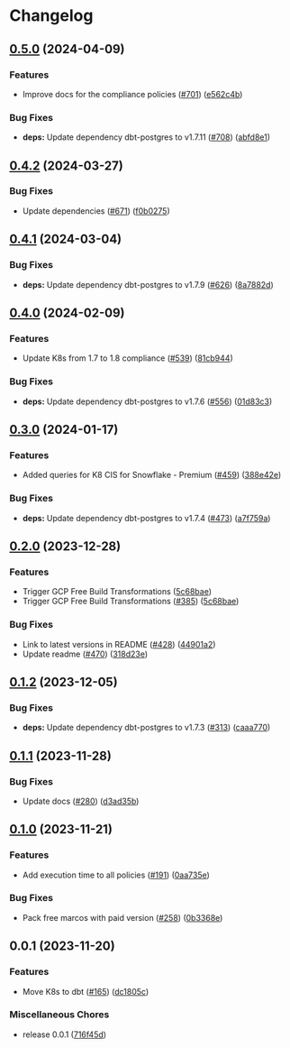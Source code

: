 # Changelog

## [0.5.0](https://github.com/cloudquery/policies-premium/compare/transformation-k8s-compliance-premium-v0.4.2...transformation-k8s-compliance-premium-v0.5.0) (2024-04-09)


### Features

* Improve docs for the compliance policies ([#701](https://github.com/cloudquery/policies-premium/issues/701)) ([e562c4b](https://github.com/cloudquery/policies-premium/commit/e562c4be4ad0ffd05ebbe542becd292c41de4f6b))


### Bug Fixes

* **deps:** Update dependency dbt-postgres to v1.7.11 ([#708](https://github.com/cloudquery/policies-premium/issues/708)) ([abfd8e1](https://github.com/cloudquery/policies-premium/commit/abfd8e1a070537c01d703e8dafa29bad919c05f6))

## [0.4.2](https://github.com/cloudquery/policies-premium/compare/transformation-k8s-compliance-premium-v0.4.1...transformation-k8s-compliance-premium-v0.4.2) (2024-03-27)


### Bug Fixes

* Update dependencies ([#671](https://github.com/cloudquery/policies-premium/issues/671)) ([f0b0275](https://github.com/cloudquery/policies-premium/commit/f0b027532699214e10e93fcf5d754ed8e9f2fc75))

## [0.4.1](https://github.com/cloudquery/policies-premium/compare/transformation-k8s-compliance-premium-v0.4.0...transformation-k8s-compliance-premium-v0.4.1) (2024-03-04)


### Bug Fixes

* **deps:** Update dependency dbt-postgres to v1.7.9 ([#626](https://github.com/cloudquery/policies-premium/issues/626)) ([8a7882d](https://github.com/cloudquery/policies-premium/commit/8a7882d97bf06f9661949e99c7bfb8f5cbf74bad))

## [0.4.0](https://github.com/cloudquery/policies-premium/compare/transformation-k8s-compliance-premium-v0.3.0...transformation-k8s-compliance-premium-v0.4.0) (2024-02-09)


### Features

* Update K8s from 1.7 to 1.8 compliance ([#539](https://github.com/cloudquery/policies-premium/issues/539)) ([81cb944](https://github.com/cloudquery/policies-premium/commit/81cb94459cf37b7fa35c8f8331054f64355092ff))


### Bug Fixes

* **deps:** Update dependency dbt-postgres to v1.7.6 ([#556](https://github.com/cloudquery/policies-premium/issues/556)) ([01d83c3](https://github.com/cloudquery/policies-premium/commit/01d83c3589be42468fb3e93ac9aae1b270f60e25))

## [0.3.0](https://github.com/cloudquery/policies-premium/compare/transformation-k8s-compliance-premium-v0.2.0...transformation-k8s-compliance-premium-v0.3.0) (2024-01-17)


### Features

* Added queries for K8 CIS for Snowflake - Premium ([#459](https://github.com/cloudquery/policies-premium/issues/459)) ([388e42e](https://github.com/cloudquery/policies-premium/commit/388e42e93d4007710c2c753c7105aaaa5948f112))


### Bug Fixes

* **deps:** Update dependency dbt-postgres to v1.7.4 ([#473](https://github.com/cloudquery/policies-premium/issues/473)) ([a7f759a](https://github.com/cloudquery/policies-premium/commit/a7f759aaf50a0a9e308fd6be378811a0097925c2))

## [0.2.0](https://github.com/cloudquery/policies-premium/compare/transformation-k8s-compliance-premium-v0.1.2...transformation-k8s-compliance-premium-v0.2.0) (2023-12-28)


### Features

* Trigger GCP Free Build Transformations ([5c68bae](https://github.com/cloudquery/policies-premium/commit/5c68bae0f30e4e57db5774300488d4b6ddd42c3b))
* Trigger GCP Free Build Transformations ([#385](https://github.com/cloudquery/policies-premium/issues/385)) ([5c68bae](https://github.com/cloudquery/policies-premium/commit/5c68bae0f30e4e57db5774300488d4b6ddd42c3b))


### Bug Fixes

* Link to latest versions in README ([#428](https://github.com/cloudquery/policies-premium/issues/428)) ([44901a2](https://github.com/cloudquery/policies-premium/commit/44901a2be3ada54606fc928010ae9a15aaff7173))
* Update readme ([#470](https://github.com/cloudquery/policies-premium/issues/470)) ([318d23e](https://github.com/cloudquery/policies-premium/commit/318d23e43bae5439d08f5e9a2bc7812257cd3ab6))

## [0.1.2](https://github.com/cloudquery/policies-premium/compare/transformation-k8s-compliance-premium-v0.1.1...transformation-k8s-compliance-premium-v0.1.2) (2023-12-05)


### Bug Fixes

* **deps:** Update dependency dbt-postgres to v1.7.3 ([#313](https://github.com/cloudquery/policies-premium/issues/313)) ([caaa770](https://github.com/cloudquery/policies-premium/commit/caaa770ed3ea2b4285a2d4af851bb05f1449e9b0))

## [0.1.1](https://github.com/cloudquery/policies-premium/compare/transformation-k8s-compliance-premium-v0.1.0...transformation-k8s-compliance-premium-v0.1.1) (2023-11-28)


### Bug Fixes

* Update docs ([#280](https://github.com/cloudquery/policies-premium/issues/280)) ([d3ad35b](https://github.com/cloudquery/policies-premium/commit/d3ad35bc6ac54875e124632194e38b04e490bec9))

## [0.1.0](https://github.com/cloudquery/policies-premium/compare/transformation-k8s-compliance-premium-v0.0.1...transformation-k8s-compliance-premium-v0.1.0) (2023-11-21)


### Features

* Add execution time to all policies ([#191](https://github.com/cloudquery/policies-premium/issues/191)) ([0aa735e](https://github.com/cloudquery/policies-premium/commit/0aa735ee397a1f290a1226df378e25d4050289f9))


### Bug Fixes

* Pack free marcos with paid version ([#258](https://github.com/cloudquery/policies-premium/issues/258)) ([0b3368e](https://github.com/cloudquery/policies-premium/commit/0b3368eca9dfb22f031fa943830560c014bf02e8))

## 0.0.1 (2023-11-20)


### Features

* Move K8s to dbt ([#165](https://github.com/cloudquery/policies-premium/issues/165)) ([dc1805c](https://github.com/cloudquery/policies-premium/commit/dc1805cb5892518c0a2e99adfdc4f381684eaf26))


### Miscellaneous Chores

* release 0.0.1 ([716f45d](https://github.com/cloudquery/policies-premium/commit/716f45dc654f0e3e1adcfaa4c8d387177b8b930e))
